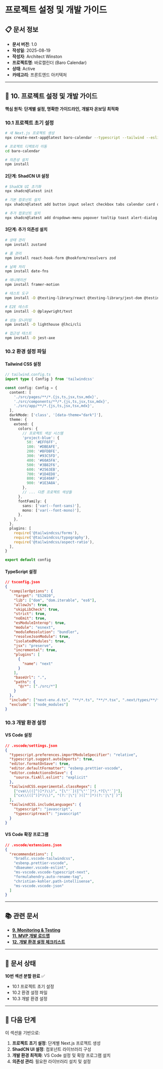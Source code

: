 # 프로젝트 설정 및 개발 가이드

## 📋 문서 정보
- **문서 버전**: 1.0
- **작성일**: 2025-08-19
- **작성자**: Architect Winston
- **프로젝트명**: 바로캘린더 (Baro Calendar)
- **상태**: Active
- **카테고리**: 프론트엔드 아키텍처

---

## 🚀 **10. 프로젝트 설정 및 개발 가이드**

**핵심 원칙**: **단계별 설정, 명확한 가이드라인, 개발자 온보딩 최적화**

### **10.1 프로젝트 초기 설정**
```bash
# 새 Next.js 프로젝트 생성
npx create-next-app@latest baro-calendar --typescript --tailwind --eslint --app --src-dir --import-alias "@/*"

# 프로젝트 디렉토리 이동
cd baro-calendar

# 의존성 설치
npm install
```

#### **2단계: ShadCN UI 설정**
```bash
# ShadCN UI 초기화
npx shadcn@latest init

# 기본 컴포넌트 설치
npx shadcn@latest add button input select checkbox tabs calendar card dialog sheet scroll-area badge separator form label textarea

# 추가 컴포넌트 설치
npx shadcn@latest add dropdown-menu popover tooltip toast alert-dialog command
```

#### **3단계: 추가 의존성 설치**
```bash
# 상태 관리
npm install zustand

# 폼 관리
npm install react-hook-form @hookform/resolvers zod

# 날짜 처리
npm install date-fns

# 애니메이션
npm install framer-motion

# 테스트 도구
npm install -D @testing-library/react @testing-library/jest-dom @testing-library/user-event jest jest-environment-jsdom

# E2E 테스트
npm install -D @playwright/test

# 성능 모니터링
npm install -D lighthouse @lhci/cli

# 접근성 테스트
npm install -D jest-axe
```

### **10.2 환경 설정 파일**

#### **Tailwind CSS 설정**
```typescript
// tailwind.config.ts
import type { Config } from 'tailwindcss'

const config: Config = {
  content: [
    './src/pages/**/*.{js,ts,jsx,tsx,mdx}',
    './src/components/**/*.{js,ts,jsx,tsx,mdx}',
    './src/app/**/*.{js,ts,jsx,tsx,mdx}',
  ],
  darkMode: ['class', '[data-theme="dark"]'],
  theme: {
    extend: {
      colors: {
        // 프로젝트 색상 시스템
        'project-blue': {
          50: '#EFF6FF',
          100: '#DBEAFE',
          200: '#BFDBFE',
          300: '#93C5FD',
          400: '#60A5FA',
          500: '#3B82F6',
          600: '#2563EB',
          700: '#1D4ED8',
          800: '#1E40AF',
          900: '#1E3A8A',
        },
        // ... 다른 프로젝트 색상들
      },
      fontFamily: {
        sans: ['var(--font-sans)'],
        mono: ['var(--font-mono)'],
      },
    },
  },
  plugins: [
    require('@tailwindcss/forms'),
    require('@tailwindcss/typography'),
    require('@tailwindcss/aspect-ratio'),
  ],
}

export default config
```

#### **TypeScript 설정**
```json
// tsconfig.json
{
  "compilerOptions": {
    "target": "ES2020",
    "lib": ["dom", "dom.iterable", "es6"],
    "allowJs": true,
    "skipLibCheck": true,
    "strict": true,
    "noEmit": true,
    "esModuleInterop": true,
    "module": "esnext",
    "moduleResolution": "bundler",
    "resolveJsonModule": true,
    "isolatedModules": true,
    "jsx": "preserve",
    "incremental": true,
    "plugins": [
      {
        "name": "next"
      }
    ],
    "baseUrl": ".",
    "paths": {
      "@/*": ["./src/*"]
    }
  },
  "include": ["next-env.d.ts", "**/*.ts", "**/*.tsx", ".next/types/**/*.ts"],
  "exclude": ["node_modules"]
}
```

### **10.3 개발 환경 설정**

#### **VS Code 설정**
```json
// .vscode/settings.json
{
  "typescript.preferences.importModuleSpecifier": "relative",
  "typescript.suggest.autoImports": true,
  "editor.formatOnSave": true,
  "editor.defaultFormatter": "esbenp.prettier-vscode",
  "editor.codeActionsOnSave": {
    "source.fixAll.eslint": "explicit"
  },
  "tailwindCSS.experimental.classRegex": [
    ["cva\\(([^)]*)\\)", "[\"'`]([^\"'`]*).*?[\"'`]"],
    ["cx\\(([^)]*)\\)", "(?:'|\"|`)([^']*)(?:'|\"|`)"]
  ],
  "tailwindCSS.includeLanguages": {
    "typescript": "javascript",
    "typescriptreact": "javascript"
  }
}
```

#### **VS Code 확장 프로그램**
```json
// .vscode/extensions.json
{
  "recommendations": [
    "bradlc.vscode-tailwindcss",
    "esbenp.prettier-vscode",
    "dbaeumer.vscode-eslint",
    "ms-vscode.vscode-typescript-next",
    "formulahendry.auto-rename-tag",
    "christian-kohler.path-intellisense",
    "ms-vscode.vscode-json"
  ]
}
```

---

## 📚 **관련 문서**

- [**9. Monitoring & Testing**](./09-monitoring-testing.md)
- [**11. MVP 개발 로드맵**](./11-mvp-roadmap.md)
- [**12. 개발 환경 설정 체크리스트**](./12-development-checklist.md)

---

## 📝 **문서 상태**

**10번 섹션 분할 완료** ✅
- 10.1 프로젝트 초기 설정
- 10.2 환경 설정 파일
- 10.3 개발 환경 설정

---

## 🎯 **다음 단계**

이 섹션을 기반으로:
1. **프로젝트 초기 설정**: 단계별 Next.js 프로젝트 생성
2. **ShadCN UI 설정**: 컴포넌트 라이브러리 구성
3. **개발 환경 최적화**: VS Code 설정 및 확장 프로그램 설치
4. **의존성 관리**: 필요한 라이브러리 설치 및 설정
